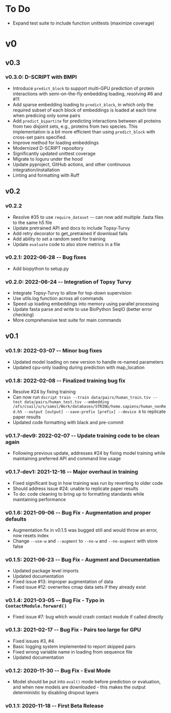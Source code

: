 # To Do
- Expand test suite to include function unittests (maximize coverage)

# v0

## v0.3

### v0.3.0: D-SCRIPT with BMPI
- Introduce `predict_block` to support multi-GPU prediction of protein interactions with semi-on-the-fly embedding loading, resolving #6 and #11
- Add sparse embedding loading to `predict_block`, in which only the required subset of each block of embeddings is loaded at each time when predicing only some pairs
- Add `predict_bipartite` for predicting interactions between all proteins from two disjoint sets, e.g., proteins from two species. This implementation is a bit more efficient than using `predict_block` with cross-set pairs specified.
- Improve method for loading embeddings
- Modernized D-SCRIPT repository
- Significantly updated unittest coverage
- Migrate to loguru under the hood 
- Update pyproject, GitHub actions, and other continuous integration/installation
- Linting and formatting with Ruff

## v0.2

### v0.2.2
- Resolve #35 to use `require_dataset` -- can now add multiple .fasta files to the same h5 file
- Update pretrained API and docs to include Topsy-Turvy
- Add retry decorator to get_pretrained if download fails
- Add ability to set a random seed for training
- Update `evaluate` code to also store metrics in a file 

### v0.2.1: 2022-06-28 -- Bug fixes
- Add biopython to setup.py

### v0.2.0: 2022-06-24 -- Integration of Topsy Turvy

- Integrate Topsy-Turvy to allow for top-down supervision
- Use utils.log function across all commands
- Speed up loading embeddings into memory using parallel processing
- Update fasta parse and write to use BioPython SeqIO (better error checking)
- More comprehensive test suite for main commands

## v0.1

### v0.1.9: 2022-03-07 -- Minor bug fixes

- Updated model loading on new version to handle re-named parameters
- Updated cpu-only loading during prediction with map_location

### v0.1.8: 2022-02-08 -- Finalized training bug fix

- Resolve #24 by fixing training
- Can now run `dscript train --train data/pairs/human_train.tsv --test data/pairs/human_test.tsv --embedding /afs/csail/u/s/samsl/Work/databases/STRING/homo.sapiens/human_nonRed.h5 --output [output] --save-prefix [prefix] --device 0` to replicate paper results
- Updated code formatting with black and pre-commit

### v0.1.7-dev9: 2022-02-07 -- Update training code to be clean again

- Following previous update, addresses #24 by fixing model training while maintaining preferred API and command line usage

### v0.1.7-dev1: 2021-12-16 -- Major overhaul in training

- Fixed significant bug in how training was run by reverting to older code
- Should address issue #24: unable to replicate paper results
- To do: code cleaning to bring up to formatting standards while maintaining performance

### v0.1.6: 2021-09-06 -- Bug Fix - Augmentation and proper defaults
- Augmentation fix in v0.1.5 was bugged still and would throw an error, now resets index
- Change `--use-w` and `--augment` to `--no-w` and `--no-augment` with store false

### v0.1.5: 2021-06-23 -- Bug Fix - Augment and Documentation
- Updated package level imports
- Updated documentation
- Fixed issue #13: improper augmentation of data
- Fixed issue #12: overwrites cmap data sets if they already exist

### v0.1.4: 2021-03-05 -- Bug Fix - Typo in `ContactModule.forward()`
- Fixed issue #7: bug which would crash contact module if called directly

### v0.1.3: 2021-02-17 -- Bug Fix - Pairs too large for GPU
- Fixed issues #3, #4
- Basic logging system implemented to report skipped pairs
- Fixed wrong variable name in loading from sequence file
- Updated documentation

### v0.1.2: 2020-11-30 -- Bug Fix - Eval Mode
- Model should be put into `eval()` mode before prediction or evaluation, and when new models are downloaded - this makes the output deterministic by disabling dropout layers

### v0.1.1: 2020-11-18 -- First Beta Release
